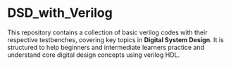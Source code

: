 # DSD_with_Verilog
This repository contains a collection of basic verilog codes with their respective testbenches, covering key topics in **Digital System Design**.
It is structured to help beginners and intermediate learners practice and understand core digital design concepts using verilog HDL.
